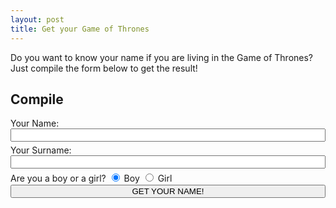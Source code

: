 ```yaml
---
layout: post
title: Get your Game of Thrones
---
```

<style type="text/css">
    .form0 
    {
        //width: 500px;
        clear: both;
    }
    .form0 input 
    {
        width: 100%;
        clear: both;
        margin-bottom: 5px;
    }
    .form0 input.radio
    {
        width: auto;
        clear: auto;
        
    }

    progress
    {
    	width: 100%;
    }

</style>
<script>
{
var firstName_male = ["Aalya","Abagal","Abrey","Arby","Addysen","Edeline","Adrya","Adryana","Adrielle","Ayleen","Aymee","Alisha","Ariyana","Alarina","Alara","Alenis","Alerah","Anera","Alessa","Alexes","Alira","Arice","Anicia","Aline","Alise","Ellisha","Elison","Alissa","Alia","Aliza","Arlis","Almia","Alora","Alysia","Alis","Alaysha","Alson","Alssa","Amarda","Amyra","Ambre","Amelira","Arina","Eyme","Aimya","Arah","Anabes","Anari","Anaris","Anysa","Anrea","Arika","Aniza","Aniga","Annarel","Annalys","Annyte","Annila","Ensley","Anya","Arecel","Arrely","Aryana","Aranna","Arenna","Arrei","Arlenna","Ashlei","Ashlanna","Ashlyh","Astris","Aobrey","Aurola","Avya","Avelley","Ayara","Ayenna","Eyla","Baylee","Barbenna","Beylee","Bellin","Bernyce","Bethally","Bancey","Brandis","Brealla","Breannei","Breyna","Breniell","Breonna","Brigot","Brianel","Brinna","Brannelle","Bredgit","Bienne","Brienna","Brise","Bryeana","Bryna","Brynna","Briyenn","Catryn","Catlyn","Cemrin","Camyla","Camylle","Carynne","Caryss","Carlys","Carmin","Carlys","Catlina","Cathelyne","Cayra","Celia","Cercilia","Celesse","Ceria","Cerlina","Charlyse","Chyanne","Chyenne","Chlowee","Chrysha","Christys","Cliara","Cliera","Claere","Clara","Clare","Clarysse","Cladin","Cira","Dainis","Dania","Darna","Dannya","Darlyne","Dasina","Dayana","Deranna","Delylah","Dyana","Dyanne","Dyanna","Donnis","Dorthy","Elen","Enith","Elayna","Elayne","Eleana","Eleanah","Ellena","Elyana","Elyse","Elize","Ellya","Elrie","Elna","Emely","Emilee","Emilya","Emmelyne","Esthis","Eyva","Evelyne","Fiyona","Fryda","Gabielle","Gabrelle","Giya","Gianas","Giannis","Gillis","Giyana","Glorina","Grayce","Graycie","Gwendys","Heyley","Heiley","Haleigh","Hayana","Heighden","Haylise","Helenys","Helna","Ilyana","Ireyne","Airis","Aiana","Aianna","Jacline","Jaida","Jaide","Jaidyn","Jaelyn","Jaeda","Jaedyn","Jaena","Jaeneth","Jaslin","Jasline","Jeyna","Jeyla","Jesmyn","Jaenis","Jenifire","Jaennis","Jilliyan","Jocey","Joenne","Josey","Jorlyn","Jadith","Julina","Julienna","Juline","Jelissa","Kaysie","Kaenna","Kaelys","Kaina","Khailee","Kaylee","Kailyn","Kaithlyn","Khailey","Kiara","Kiren","Kari","Katherin","Kathlyn","Kathryn","Katlyn","Katryna","Keila","Keira","Kailsey","Kendris","Kianne","Keynna","Kenyse","Khelsie","Kaela","Kiyana","Kiyara","Klissa","Krestenne","Kristyne","Kyra","Kina","Kylis","Kyra","Laycie","Laina","Lannia","Laerra","Laryss","Laurane","Lauris","Lauryn","Lyla","Lehna","Laenah","Leyanna","Lenila","Lelani","Laena","Lexia","Lexise","Lina","Liyana","Liya","Lylian","Liliyana","Lilliyan","Linly","Laina","Lenda","Lendsey","Laisa","Laoren","Lorenah","Lusia","Luciya","Lyndia","Maycey","Maecy","Maedalyn","Maralynn","Maddeson","Madeleine","Madilyn","Madysen","Maygen","Maianae","Melleah","Maliya","Maellery","Mansy","Marya","Mariya","Marinah","Mariyam","Maryana","Mariyanna","Marybel","Mariela","Marielyn","Malina","Marilla","Marleigh","Marleina","Marleya","Mertha","Mariyam","Meya","Mayra","Mearow","Melarie","Melahnie","Mellinna","Melinsa","Meralith","Myna","Milah","Minella","Miana","Miranna","Mereya","Melian","Meya","Monira","Mysa","Nalia","Natari","Nathaleya","Nira","Neina","Nera","Nyla","Nysah","Nyra","Olira","Palina","Rana","Riyana","Ranel","Raina","Reyanna","Relina","Reila","Reina","Renei","Rila","Rina","Rosyn","Railey","Saede","Salna","Samaya","Sanda","Sarsah","Sarisa","Sesa","Sava","Sanah","Selsa","Selira","Sanira","Shennen","Sheran","Shana","Shela","Sharley","Sofina","Soniya","Sanya","Sophey","Staicey","Stelsa","Sosan","Suesane","Sylvina","Taliya","Taniya","Talana","Taria","Tanea","Tarla","Taryne","Teya","Tayla","Teressa","Tesha","Thalina","Tila","Tiyana","Tiffally","Teena","Tacy","Trysta","Valeris","Vanesha","Valian","Vevienne"];
var firstName_female = ["Adarien","Aden","Adian","Adrew","Aeron","Aidin","Alavin","Alberet","Aldo","Alecor","Alfered","Alix","Alon","Alrah","Alran","Alren","Alvar","Ammett","Andaren","Anderon","Ando","Andren","Anron","Anthor","Antorn","Aran","Aren","Arin","Arnol","Arrel","Arren","Arton","Artor","Arvin","Arving","Ascar","Ashter","Ashtin","Asten","Athen","Auster","Bailin","Bander","Banneth","Barden","Barret","Barrian","Barrish","Barrock","Barroth","Benam","Bennar","Billon","Blane","Bodrin","Brack","Bracks","Braddish","Braddock","Bradyn","Braeden","Braedon","Brandeth","Brannyn","Brant","Branton","Brarton","Brayan","Brenn","Brennard","Briden","Brod","Broden","Brodin","Bron","Bronden","Brunn","Bruze","Bryce","Brydan","Bryen","Bryer","Brynnan","Byran","Byrant","Byrron","Cadder","Callith","Callor","Calrin","Camern","Camren","Carden","Carn","Carrel","Carron","Carsen","Carth","Cason","Cayde","Cayle","Cedrick","Cerran","Chandren","Channer","Charad","Charlin","Charres","Chass","Chrass","Chrestan","Christor","Clarreth","Clarrik","Clarton","Clatton","Clayse","Codin","Colbat","Colliff","Colren","Colrin","Colton","Conin","Connas","Connin","Corban","Corbus","Cordin","Coren","Corlin","Corrad","Corren","Crann","Crodell","Croll","Cryus","Culler","Curtass","Dallar","Dallen","Dallin","Dalran","Daltis","Daman","Dander","Danire","Dannis","Dannys","Dantis","Darick","Daris","Dariss","Darne","Darnis","Darran","Darren","Darreth","Darrik","Darrin","Darrok","Darron","Darvin","Darvon","Davios","Davis","Davith","Dawsin","Dayron","Decran","Dennas","Denzin","Deonte","Deran","Dercin","Derren","Derrock","Derron","Desmor","Deston","Devran","Devron","Dextran","Dilron","Dirron","Donnal","Donovar","Dontar","Dontin","Dorin","Dorran","Dorrick","Dougas","Dovan","Drack","Drak","Dramen","Dramon","Dran","Drannyl","Dravor","Drevyn","Dromen","Dromin","Duncas","Duran","Dustran","Dwan","Dwigher","Dylar","Dyron","Edam","Eddard","Edder","Eddin","Edgarth","Efran","Elden","Eliar","Ellion","Elmar","Elras","Elrin","Emannar","Emersen","Emilar","Entan","Erac","Erner","Erock","Ethon","Everan","Evin","Eyan","Fabiar","Felir","Fellar","Fernar","Gabrin","Gannon","Garrat","Garrel","Garvy","Gerrad","Gerrar","Gidden","Gilbar","Gordar","Graffin","Grag","Grahar","Graige","Grandin","Grandon","Grasson","Gravven","Gregor","Grenn","Grennan","Greysor","Gurnar","Gurner","Harald","Harden","Harlik","Harrin","Harrion","Hectar","Herrath","Horden","Howar","Hugar","Hurdon","Inan","Ivarn","Jackar","Jacke","Jacor","Jaddon","Jaesse","Jakor","Jallen","Jami","Janas","Jarack","Jarad","Jarak","Jaran","Jardan","Jarden","Jaremy","Jares","Jarger","Jaron","Jarrad","Jarson","Jarvas","Jasim","Javer","Javor","Jaxar","Jayse","Jaze","Jeffary","Jeran","Jessar","Jevan","Jimmer","Jorah","Joran","Jorgan","Jorge","Jorran","Jorrel","Jorvan","Josian","Jovarn","Julan","Jullen","Jullon","Juran","Justan","Kaegan","Karden","Karne","Karrem","Karron","Karsan","Kartis","Kase","Kavvin","Kayl","Kean","Keat","Kegan","Kennat","Keren","Kerith","Kevan","Kevven","Khort","Kierat","Kiran","Kivan","Kober","Kollion","Korb","Korban","Koryn","Kyllan","Lanard","Lancion","Landar","Landor","Lanner","Laroy","Larris","Lartel","Lawren","Lawsen","Layn","Lerris","Levir","Liram","Lorgan","Lucan","Lucas","Luras","Lurs","Malrik","Manrel","Marak","Marcyl","Marcyn","Margan","Markas","Marthew","Marvion","Mateo","Mavrock","Maxar","Maxir","Melvan","Mikal","Miltar","Mitchar","Morsan","Morsh","Mortin","Mykal","Myke","Myle","Narmen","Nathar","Nelsor","Neral","Nestar","Niclas","Nithan","Olivar","Orland","Orwen","Patrack","Paxtan","Payten","Portar","Pranar","Prestan","Preytan","Ragnar","Raman","Randar","Rass","Reben","Rechar","Rendal","Rewan","Rickar","Riler","Robart","Roberd","Rodner","Rody","Rohar","Rolan","Romarn","Ronard","Ronas","Ruban","Rud","Ruger","Russal","Rydan","Ryden","Rylen","Rylon","Sabas","Saloman","Samn","Samurel","Sarrac","Seamas","Seban","Seldan","Semar","Serion","Shale","Sharun","Sibas","Simon","Sowyer","Stanler","Stefon","Stephas","Sterlan","Stuar","Styve","Sulvan","Tadd","Tarik","Tarner","Tavion","Terren","Theodal","Thomos","Timos","Tirius","Tobas","Tobin","Toman","Tranis","Travan","Trentan","Trevas","Trevyr","Trovion","Trytas","Tylan","Tylar","Tyral","Tyron","Varn","Vernan","Warne","Warrek","Waylar","Weslar","Wyllam","Xanner","Zakar","Zandren","Zane","Zarin","Zyre"];
var lastName_male = ["Algood","Allyrion","Ambrose","Appleton","Arryn","Ashford","Ashwood","Baelish","Ball","Banefort","Bar Emmon","Baratheon","Beesbury","Belmore","Bettley","Bigglestone","Blackbar","Blackfyre","Blackmont","Blackmyre","Blacktyde","Blackwood","Blanetree","Blount","Boggs","Bole","Bolling","Bolton","Borrell","Botley","Bracken","Branch","Brax","Bridges","Broom","Brune","Buckler","Buckwell","Bulwer","Burley","Bushy","Butterwell","Byrch","Bywater","Cafferen","Cargyll","Caron","Cassel","Casterly","Caswell","Cave","Celtigar","Cerwyn","Chambers","Charlton","Chelsted","Chester","Chyttering","Clegane","Clifton","Cockshaw","Codd","Coldwater","Cole","Condon","Conklyn","Connington","Corbray","Cordwayner","Costayne","Cox","Crabb","Crakehall","Crane","Cray","Cressy","Crowl","Cuy","Dalt","Darke","Darklyn","Darry","Dayne","Deddings","Doggett","Dondarrion","Donniger","Drinkwater","Drox","Drumm","Dunn","Durrandon","Durwell","Dustin","Edgerton","Egen","Elesham","Erenford","Errol","Estermont","Estren","Falwell","Farman","Farring","Farwynd","Fell","Fenn","Ferren","Fisher","Flint","Florent","Follard","Foote","Footly","Forrester","Fossoway","Fowler","Frey","Gardener","Gargalen","Garner","Gaunt","Glover","Goodbrook","Goodbrother","Gower","Graceford","Grafton","Grandison","Graves","Greenfield","Greengood","Grell","Grey","Greyiron","Greyjoy","Greystark","Grimm","Haigh","Hamell","Harclay","Hardy","Hardyng","Harlaw","Harroway","Harte","Hastwyck","Hasty","Hawick","Hawthorne","Hayford","Herston","Hersy","Hetherspoon","Hewett","Hightower","Hoare","Hogg","Hollard","Holt","Hornwood","Horpe","Humble","Hunt","Hunter","Hutcheson","Inchfield","Ironmaker","Ironsmith","Jast","Jordayne","Justman","Karstark","Keath","Kellington","Kenning","Kettleblack","Kidwell","Knott","Ladybright","Lake","Langward","Lannister","Lefford","Leygood","Liddle","Lightfoot","Locke","Lolliston","Long","Longthorpe","Lonmouth","Lorch","Lothston","Lowther","Lyberr","Lychester","Lydden","Lynderly","Magnar","Mallery","Mallister","Manderly","Manning","Manwoody","Marbrand","Marsh","Martell","Massey","Meadows","Melcolm","Merlyn","Merryweather","Mertyns","Middlebury","Mollen","Moore","Mooton","Moreland","Mormont","Morrigen","Moss","Mudd","Mullendore","Musgood","Myatt","Myre","Nayland","Netley","Norcross","Norrey","Norridge","Oakheart","Oldflowers","Orkwood","Orme","Osgrey","Overton","Paege","Parren","Payne","Peake","Peasebury","Peat","Peckledon","Penrose","Perryn","Piper","Plumm","Pommingham","Poole","Prester","Pryor","Pyle","Pyne","Qoherys","Qorgyle","Quagg","Rambton","Redbeard","Redding","Redfort","Redwyne","Reed","Reyne","Rhysling","Risley","Rogers","Rollingford","Roote","Rosby","Rowan","Roxton","Royce","Ruthermont","Ruttiger","Ryger","Rykker","Ryswell","Saltcliffe","Santagar","Sarsfield","Seaworth","Selmy","Serrett","Serry","Sharp","Shatterstone","Shawney","Shepherd","Shermer","Shett","Slate","Sloane","Slynt","Smallwood","Sparr","Spicer","Stackhouse","Stackspear","Staedmon","Stane","Stark","Staunton","Stokeworth","Stonehouse","Stonetree","Stout","Strickland","Strong","Sunderland","Sunderly","Sunglass","Swann","Swyft","Swygert","Tallhart","Tarbeck","Tarly","Tarth","Tawney","Teague","Templeton","Terrick","Thenn","Thorne","Toland","Tollett","Torrent","Towers","Toyne","Trant","Tudbury","Tully","Turnberry","Tyrell","Uffering","Uller","Umber","Upcliff","Vaith","Vance","Varner","Velaryon","Vikary","Volmark","Vypren","Vyrwel","Wagstaff","Waterman","Waxley","Wayn","Waynwood","Weaver","Webber","Wells","Wendwater","Wensington","Westbrook","Westerling","Whent","Whitehill","Willum","Wode","Woodfoot","Woods","Woodwright","Woolfield","Wull","Wydman","Wyl","Wylde","Wynch","Wythers","Yarwyck","Yelshire","Yew","Yronwood"];
var lastName_female = ["Aerin","Apperford","Archyr","Baerley","Bailer","Barler","Barner","Barrin","Batler","Baxter","Bayle","Bender","Bergen","Blest","Boatwright","Bowman","Brackwell","Brakker","Brander","Brask","Brewlan","Bryne","Caerlight","Cale","Caleman","Campiron","Cannion","Cantell","Cantrill","Carner","Carpenter","Carring","Cartwell","Catell","Centyre","Chafferly","Chaffton","Chaimbers","Chalk","Challinder","Chandyll","Chapmyre","Chaseman","Cherman","Cherrane","Cheswright","Clarick","Cleaber","Coldrin","Collinner","Cranner","Cratter","Crook","Crooler","Crowlin","Daxer","Dragen","Drox","Dyser","Eathe","Faerson","Falcin","Falker","Farrest","Farrin","Feller","Fender","Fisher","Flay","Fletcher","Foler","Foral","Frosher","Furrow","Fyshe","Fyste","Gaege","Garner","Glovelyn","Graen","Granes","Granit","Haerd","Hallaw","Harker","Harner","Hayard","Himan","Honn","Hoper","Hutter","Inmain","Kannor","Kell","Keller","Kneight","Knigh","Krey","Lanser","Lash","Leadbetter","Linster","Lormer","Maeson","Maller","Malls","Malver","Merchin","Merser","Morrass","Morshall","Mullynn","Nalor","Narder","Oatwright","Palker","Parge","Parne","Parsin","Perk","Perle","Phyre","Piler","Plunder","Porter","Practor","Pravost","Purell","Pyne","Pyre","Rane","Ravyne","Ridman","Rocke","Rok","Rowman","Ryser","Sadelyn","Sadlyn","Saller","Salver","Sapner","Sargen","Sawler","Selle","Selter","Sentel","Seral","Shaed","Shield","Shiphard","Skanler","Skinner","Skipperth","Slait","Smithe","Smyte","Spenler","Spirre","Spyre","Sringer","Staelle","Stally","Stanlire","Stanner","Stewar","Stingryn","Syder","Tainer","Taler","Taller","Tallman","Taner","Tarbor","Tarlor","Tarner","Tarre","Tascer","Tavner","Thaller","Thicketh","Ticker","Tiren","Tradd","Traever","Trante","Trapp","Trinner","Troter","Tyde","Tymber","Vaele","Vallie","Vass","Waker","Waller","Warrin","Wars","Warth","Wern","Woodgard","Worner","Wrought","Wyne"];
}

function generate()
{
    var isMale = !document.cin.male.checked;
    var names = isMale ? firstName_male : firstName_female;
    var lasts = isMale ? lastName_male : lastName_female;
    var name = names[Math.floor(Math.random() * names.length)] + " " + lasts[Math.floor(Math.random() * lasts.length)];
    var bar = document.getElementById("_progress");
    var out = document.getElementById("cout");
    
    console.log(name)

    bar.hidden = false;
    out.innerHTML = "This is a very hard task to perform...";

    var timer = window.setInterval(
	function()
	{
        bar.value+=1;

        if(bar.value >= 100)
        {
            clearInterval(timer);
            out.innerHTML = "Your name is " + name;
        }
	}
    ,150);


    return false;
}

</script>

Do you want to know your name if you are living in the Game of Thrones? Just compile the form below to get the result!

## Compile
<form class="form0" name="cin">
    <label>Your Name:</label>
    <input type="text" id="name" required> <br>
    <label>Your Surname:</label>
    <input type="text" id="surname"> <br>
    <label>Are you a boy or a girl?</label>
    <input class="radio" type="radio" name="gender" id="male" value="male" checked> Boy
    <input class="radio" type="radio" name="gender" id="female" value="female"> Girl<br>
    <input type="submit" onclick="generate(); return false;" value="GET YOUR NAME!">
</form>
<progress value="0" max="100" id="_progress" hidden></progress>
<label id="cout"></label>
